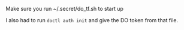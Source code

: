 Make sure you run ~/.secret/do_tf.sh to start up

I also had to run `doctl auth init` and give the DO token from that file.
